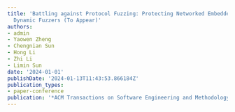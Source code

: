```yaml
---
title: 'Battling against Protocol Fuzzing: Protecting Networked Embedded Devices from
  Dynamic Fuzzers (To Appear)'
authors:
- admin
- Yaowen Zheng
- Chengnian Sun
- Hong Li
- Zhi Li
- Limin Sun
date: '2024-01-01'
publishDate: '2024-01-13T11:43:53.866184Z'
publication_types:
- paper-conference
publication: '*ACM Transactions on Software Engineering and Methodology (TOSEM)*'
---
```

